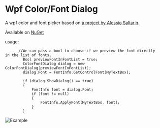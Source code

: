 # Wpf Color/Font Dialog

A wpf color and font picker based on [a project by Alessio Saltarin](http://www.codeproject.com/Articles/368070/A-WPF-Font-Picker-with-Color).

Available on [NuGet](http://www.nuget.org/packages/WpfColorFontDialog/)

usage:
          
          //We can pass a bool to choose if we preview the font directly in the list of fonts.
            Bool previewFontInFontList = true;
            ColorFontDialog dialog = new ColorFontDialog(previewFontInFontList);
            dialog.Font = FontInfo.GetControlFont(MyTextBox);
            
            if (dialog.ShowDialog() == true)
            {
                FontInfo font = dialog.Font;
                if (font != null)
                {
                    FontInfo.ApplyFont(MyTextBox, font);
                }
            }
 
![Example](http://i.imgur.com/9RtLqsN.png)

